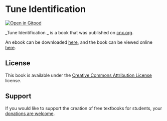 # Tune Identification 

[![Open in Gitpod](https://gitpod.io/button/open-in-gitpod.svg)](https://gitpod.io/from-referrer/)

_Tune Identification _ is a book that was published on [cnx.org](https://cnx.org/).

An ebook can be downloaded [here](https://github.com/cnx-user-books/cnxbook-tune-identification/releases/latest), and the book can be viewed online [here](https://github.com/cnx-user-books/cnxbook-tune-identification/releases/latest).

## License
This book is available under the [Creative Commons Attribution License](./LICENSE) license.

## Support
If you would like to support the creation of free textbooks for students, your [donations are welcome](https://riceconnect.rice.edu/donation/support-openstax-banner).
